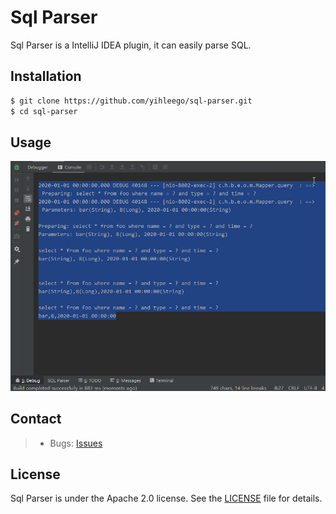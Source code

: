# Sql Parser

Sql Parser is a IntelliJ IDEA plugin, it can easily parse SQL.

## Installation

```bash
$ git clone https://github.com/yihleego/sql-parser.git
$ cd sql-parser
```

## Usage

![Sql Parser](https://github.com/yihleego/sql-parser/blob/master/images/sp.gif)

## Contact

> * Bugs: [Issues](https://github.com/yihleego/sql-parser/issues)

## License
Sql Parser is under the Apache 2.0 license. See the [LICENSE](https://github.com/yihleego/sql-parser/blob/master/LICENSE.txt) file for details.

